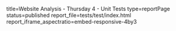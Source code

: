 title=Website Analysis - Thursday 4 - Unit Tests
type=reportPage
status=published
report_file=tests/test/index.html
report_iframe_aspectratio=embed-responsive-4by3
~~~~~~


